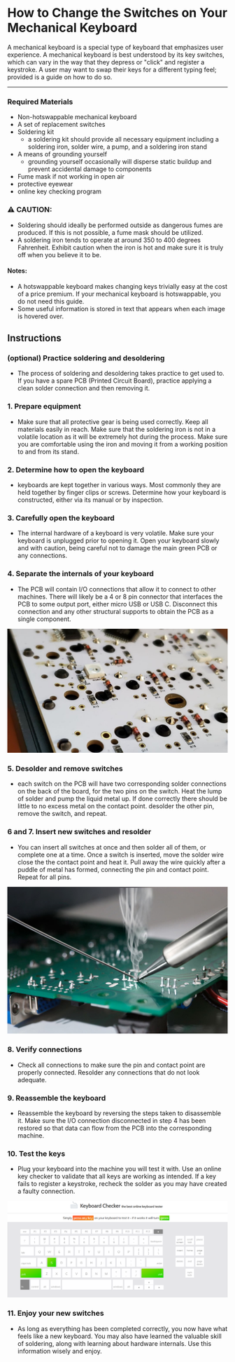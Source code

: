 # How to Change the Switches on Your Mechanical Keyboard
A mechanical keyboard is a special type of keyboard that emphasizes user experience. A mechanical keyboard is best understood by its key switches, which can vary in the way that they depress or "click" and register a keystroke. A user may want to swap their keys for a different typing feel; provided is a guide on how to do so.
<hr>

### Required Materials
- Non-hotswappable mechanical keyboard
- A set of replacement switches
- Soldering kit
  - a soldering kit should provide all necessary equipment including a soldering iron, solder wire, a pump, and a soldering iron stand
- A means of grounding yourself
  - grounding yourself occasionally will disperse static buildup and prevent accidental damage to components
- Fume mask if not working in open air
- protective eyewear
- online key checking program

### ⚠ CAUTION:
- Soldering should ideally be performed outside as dangerous fumes are produced. If this is not possible, a fume mask should be utilized.
- A soldering iron tends to operate at around 350 to 400 degrees Fahrenheit. Exhibit caution when the iron is hot and make sure it is truly off when you believe it to be.

#### Notes:
- A hotswappable keyboard makes changing keys trivially easy at the cost of a price premium. If your mechanical keyboard is hotswappable, you do not need this guide.
- Some useful information is stored in text that appears when each image is hovered over.


## Instructions
### (optional) Practice soldering and desoldering
- The process of soldering and desoldering takes practice to get used to. If you have a spare PCB (Printed Circuit Board), practice applying a clean solder connection and then removing it.

### 1. Prepare equipment
- Make sure that all protective gear is being used correctly. Keep all materials easily in reach. Make sure that the soldering iron is not in a volatile location as it will be extremely hot during the process. Make sure you are comfortable using the iron and moving it from a working position to and from its stand.

### 2. Determine how to open the keyboard
- keyboards are kept together in various ways. Most commonly they are held together by finger clips or screws. Determine how your keyboard is constructed, either via its manual or by inspection.

### 3. Carefully open the keyboard
- The internal hardware of a keyboard is very volatile. Make sure your keyboard is unplugged prior to opening it. Open your keyboard slowly and with caution, being careful not to damage the main green PCB or any connections.

### 4. Separate the  internals of your keyboard
- The PCB will contain I/O connections that allow it to connect to other machines. There will likely be a 4 or 8 pin connector that interfaces the PCB to some output port, either micro USB or USB C. Disconnect this connection and any other structural supports to obtain the PCB as a single component.

![alt text](https://github.com/jackveithPITT/Directions-Markdown/blob/main/PCB.jpg "The backside of a keyboard PCB. Note the conical metal lumps: these are the soldered connections of the switches.")

### 5. Desolder and remove switches
- each switch on the PCB will have two corresponding solder connections on the back of the board, for the two pins on the switch. Heat the lump of solder and pump the liquid metal up. If done correctly there should be little to no excess metal on the contact point. desolder the other pin, remove the switch, and repeat.

### 6 and 7. Insert new switches and resolder
- You can insert all switches at once and then solder all of them, or complete one at a time. Once a switch is inserted, move the solder wire close the the contact point and heat it. Pull away the wire quickly after a puddle of metal has formed, connecting the pin and contact point. Repeat for all pins.

![alt text](https://github.com/jackveithPITT/Directions-Markdown/blob/main/soldering.jpg "A soldering iron in use. The tip heats the soldering wire to melt the metal and connect the switch pins to the contact point.")

### 8. Verify connections
- Check all connections to make sure the pin and contact point are properly connected. Resolder any connections that do not look adequate.

### 9. Reassemble the keyboard
- Reassemble the keyboard by reversing the steps taken to disassemble it. Make sure the I/O connection disconnected in step 4 has been restored so that data can flow from the PCB into the corresponding machine.

### 10. Test the keys
- Plug your keyboard into the machine you will test it with. Use an online key checker to validate that all keys are working as intended. If a key fails to register a keystroke, recheck the solder as you may have created a faulty connection.

![alt text](https://github.com/jackveithPITT/Directions-Markdown/blob/main/keychecker.png "A useful keychecker that allows you to test the functionality of your keys.")

### 11. Enjoy your new switches
- As long as everything has been completed correctly, you now have what feels like a new keyboard. You may also have learned the valuable skill of soldering, along with learning about hardware internals. Use this information wisely and enjoy.
